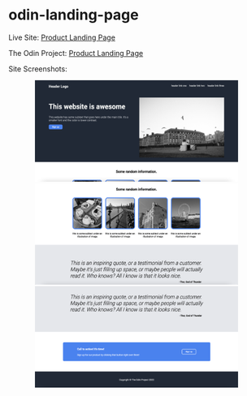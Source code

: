 # odin-landing-page

Live Site: [Product Landing Page](https://kaykaym01.github.io/odin-landing-page/)

The Odin Project: [Product Landing Page](https://www.theodinproject.com/lessons/foundations-landing-page)


Site Screenshots:
<p align="center">
<img src="./img/site-screenshot-1.png" width="400" height="200">
<img src="./img/site-screenshot-2.png" width="400" height="200">
<img src="./img/site-screenshot-3.png" width="400" height="200">

</p>
